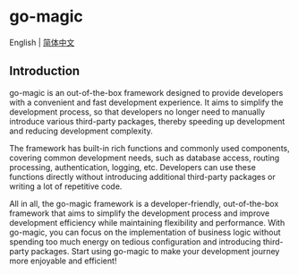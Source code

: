 # go-magic

English | [简体中文](README.cn.md)

## Introduction
go-magic is an out-of-the-box framework designed to provide developers with a convenient and fast development experience. It aims to simplify the development process, so that developers no longer need to manually introduce various third-party packages, thereby speeding up development and reducing development complexity.

The framework has built-in rich functions and commonly used components, covering common development needs, such as database access, routing processing, authentication, logging, etc. Developers can use these functions directly without introducing additional third-party packages or writing a lot of repetitive code.

All in all, the go-magic framework is a developer-friendly, out-of-the-box framework that aims to simplify the development process and improve development efficiency while maintaining flexibility and performance. With go-magic, you can focus on the implementation of business logic without spending too much energy on tedious configuration and introducing third-party packages. Start using go-magic to make your development journey more enjoyable and efficient!
